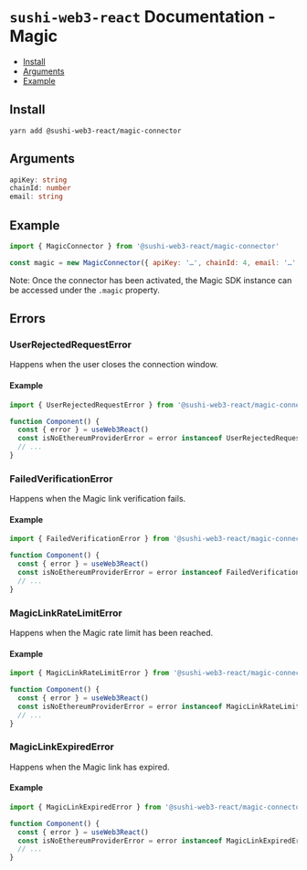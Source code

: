 # `sushi-web3-react` Documentation - Magic

- [Install](#install)
- [Arguments](#arguments)
- [Example](#example)

## Install

`yarn add @sushi-web3-react/magic-connector`

## Arguments

```typescript
apiKey: string
chainId: number
email: string
```

## Example

```javascript
import { MagicConnector } from '@sushi-web3-react/magic-connector'

const magic = new MagicConnector({ apiKey: '…', chainId: 4, email: '…' })
```

Note: Once the connector has been activated, the Magic SDK instance can be accessed under the `.magic` property.

## Errors

### UserRejectedRequestError

Happens when the user closes the connection window.

#### Example

```javascript
import { UserRejectedRequestError } from '@sushi-web3-react/magic-connector'

function Component() {
  const { error } = useWeb3React()
  const isNoEthereumProviderError = error instanceof UserRejectedRequestError
  // ...
}
```

### FailedVerificationError

Happens when the Magic link verification fails.

#### Example

```javascript
import { FailedVerificationError } from '@sushi-web3-react/magic-connector'

function Component() {
  const { error } = useWeb3React()
  const isNoEthereumProviderError = error instanceof FailedVerificationError
  // ...
}
```

### MagicLinkRateLimitError

Happens when the Magic rate limit has been reached.

#### Example

```javascript
import { MagicLinkRateLimitError } from '@sushi-web3-react/magic-connector'

function Component() {
  const { error } = useWeb3React()
  const isNoEthereumProviderError = error instanceof MagicLinkRateLimitError
  // ...
}
```

### MagicLinkExpiredError

Happens when the Magic link has expired.

#### Example

```javascript
import { MagicLinkExpiredError } from '@sushi-web3-react/magic-connector'

function Component() {
  const { error } = useWeb3React()
  const isNoEthereumProviderError = error instanceof MagicLinkExpiredError
  // ...
}
```
